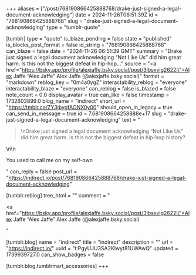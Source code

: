+++
aliases = ["/post/768190866425888768/drake-just-signed-a-legal-document-acknowledging"]
date = 2024-11-26T06:51:39Z
id = "768190866425888768"
slug = "drake-just-signed-a-legal-document-acknowledging"
type = "tumblr-quote"

[tumblr]
type = "quote"
is_blaze_pending = false
state = "published"
is_blocks_post_format = false
id_string = "768190866425888768"
can_blaze = false
date = "2024-11-26 06:51:39 GMT"
summary = "Drake just signed a legal document acknowledging “Not Like Us” did him great harm. Is this not the biggest defeat in hip-hop..."
source = "<a href=\"https://bsky.app/profile/alexjaffe.bsky.social/post/3lbsxvig2622l\">Alex Jaffe “Alex Jaffe” Alex Jaffe (@alexjaffe.bsky.social)</a>"
format = "markdown"
reblog_key = "0m4a0ygZ"
interactability_reblog = "everyone"
interactability_blaze = "everyone"
can_reblog = false
is_blazed = false
note_count = 0.0
display_avatar = true
can_like = false
timestamp = 1732603899.0
blog_name = "indirect"
short_url = "https://tmblr.co/ZY3jbygfAONX0y00"
should_open_in_legacy = true
can_send_in_message = true
id = 7.681908664258888e+17
slug = "drake-just-signed-a-legal-document-acknowledging"
text = "<blockquote><p>\nDrake just signed a legal document acknowledging &ldquo;Not Like Us&rdquo; did him great harm. Is this not the biggest defeat in hip-hop history?</p></blockquote>\n\n<p>You used to call me on my self-own</p>"
can_reply = false
post_url = "https://indirect.io/post/768190866425888768/drake-just-signed-a-legal-document-acknowledging"

[tumblr.reblog]
tree_html = ""
comment = "<p><a href=\"https://bsky.app/profile/alexjaffe.bsky.social/post/3lbsxvig2622l\">Alex Jaffe “Alex Jaffe” Alex Jaffe (@alexjaffe.bsky.social)</a></p>"

[tumblr.blog]
name = "indirect"
title = "indirect"
description = ""
url = "https://indirect.io/"
uuid = "t:PgyUJU3SA2Klwyt81UWAwQ"
updated = 1739939727.0
can_show_badges = false

[tumblr.blog.tumblrmart_accessories]
+++
